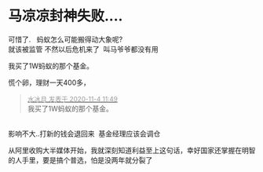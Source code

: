 # 马凉凉封神失败....


可惜了.&nbsp; &nbsp;蚂蚁怎么可能搬得动大象呢?<br />
就该被监管 不然以后危机来了&nbsp;&nbsp;叫马爷爷都没有用

我买了1W蚂蚁的那个基金。

慌个卵，理财一天400多，

<div class="quote"><blockquote><font size="2"><a href="https://www.hostloc.com/forum.php?mod=redirect&amp;goto=findpost&amp;pid=9400687&amp;ptid=762248" target="_blank"><font color="#999999">水冰月 发表于 2020-11-4 11:49</font></a></font><br />
我买了1W蚂蚁的那个基金。</blockquote></div><br />
影响不大..打新的钱会退回来&nbsp;&nbsp;基金经理应该会调仓 

从阿里收购大半媒体开始，我就深刻知道利益至上这句话，幸好国家还掌握在明智的人手里，要是搞个普选，怕是没两年就分裂了
